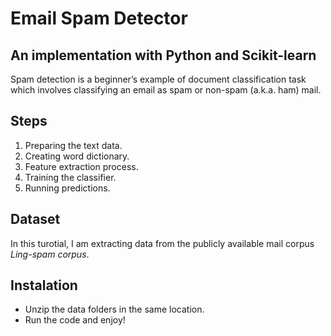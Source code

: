 # Email Spam Detector
## An implementation with Python and Scikit-learn
Spam detection is a beginner’s example of document classification task which involves classifying an email as spam or non-spam (a.k.a. ham) mail.
## Steps
1. Preparing the text data.
2. Creating word dictionary.
3. Feature extraction process.
4. Training the classifier.
5. Running predictions.
## Dataset
In this turotial, I am extracting data from the publicly available mail corpus *Ling-spam corpus*.
## Instalation
* Unzip the data folders in the same location.
* Run the code and enjoy!
